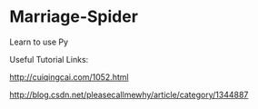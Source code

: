 # Marriage-Spider
Learn to use Py


Useful Tutorial Links: 

http://cuiqingcai.com/1052.html

http://blog.csdn.net/pleasecallmewhy/article/category/1344887
